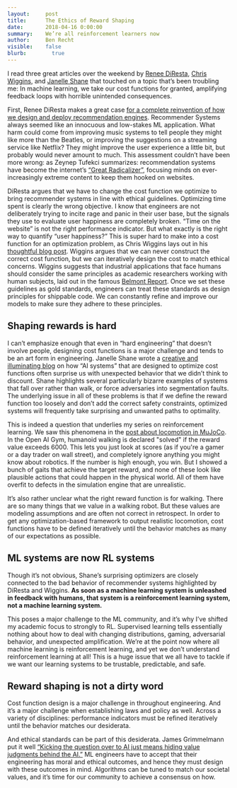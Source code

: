 ```yaml
---
layout:     post
title:      The Ethics of Reward Shaping
date:       2018-04-16 0:00:00
summary:    We’re all reinforcement learners now
author:     Ben Recht
visible:    false
blurb: 		  true
---
```


I read three great articles over the weekend by [Renee DiResta](http://twitter.com/noUpside), [Chris Wiggins](http://www.columbia.edu/~chw2/), and [Janelle Shane](https://twitter.com/janellecshane) that touched on a topic that’s been troubling me: In machine learning, we take our cost functions for granted, amplifying feedback loops with horrible unintended consequences.

First, Renee DiResta makes a great case [for a complete reinvention of how we design and deploy recommendation engines](https://www.wired.com/story/creating-ethical-recommendation-engines/
). Recommender Systems always seemed like an innocuous and low-stakes ML application. What harm could come from improving music systems to tell people they might like more than the Beatles, or improving the suggestions on a streaming service like Netflix? They might improve the user experience a little bit, but probably would never amount to much.  This assessment couldn’t have been more wrong: as Zeynep Tufekci summarizes: recommendation systems have become the internet’s  [“Great Radicalizer”](https://www.nytimes.com/2018/03/10/opinion/sunday/youtube-politics-radical.html), focusing minds on ever-increasingly extreme content to keep them hooked on websites.

DiResta argues that we have to change the cost function we optimize to bring recommender systems in line with ethical guidelines. Optimizing time spent is clearly the wrong objective. I know that engineers are not deliberately trying to incite rage and panic in their user base, but the signals they use to evaluate user happiness are completely broken. “Time on the website” is not the right performance indicator.  But what exactly is the right way to quantify “user happiness?” This is super hard to make into a cost function for an optimization problem, as Chris Wiggins lays out in his [thoughtful blog post](http://datascience.columbia.edu/ethical-principles-okrs-and-kpis-what-youtube-and-facebook-could-learn-tukey).  Wiggins argues that we can never construct the correct cost function, but we can iteratively design the cost to match ethical concerns. Wiggins suggests that industrial applications that face humans should consider the same principles as academic researchers working with human subjects, laid out in the famous [Belmont Report](https://www.hhs.gov/ohrp/regulations-and-policy/belmont-report/index.html). Once we set these guidelines as gold standards, engineers can treat these standards as design principles for shippable code. We can constantly refine and improve our models to make sure they adhere to these principles.

## Shaping rewards is hard

I can’t emphasize enough that even in “hard engineering” that doesn’t involve people, designing cost functions is a major challenge and tends to be an art form in engineering. Janelle Shane wrote a [creative and illuminating blog](http://aiweirdness.com/post/172894792687/when-algorithms-surprise-us) on how “AI systems” that are designed to optimize cost functions often surprise us with unexpected behavior that we didn’t think to discount. Shane highlights several particularly bizarre examples of systems that fall over rather than walk, or force adversaries into segmentation faults. The underlying issue in all of these problems is that if we define the reward function too loosely and don’t add the correct safety constraints, optimized systems will frequently take surprising and unwanted paths to optimality.

This is indeed a question that underlies my series on reinforcement learning. We saw this phenomena in the [post about locomotion in MuJoCo](http://www.argmin.net/2018/03/20/mujocoloco/). In the Open AI Gym, humanoid walking is declared "solved" if the reward value exceeds 6000. This lets you just look at scores (as if you're a gamer or a day trader on wall street), and completely ignore anything you might know about robotics. If the number is high enough, you win.  But I showed a bunch of gaits that achieve the target reward, and none of these look like plausible actions that could happen in the physical world. All of them have overfit to defects in the simulation engine that are unrealistic.

It’s also rather unclear what the right reward function is for walking. There are so many things that we value in a walking robot. But these values are modeling assumptions and are often not correct in retrospect.  In order to get any optimization-based framework to output realistic locomotion, cost functions have to be defined iteratively until the behavior matches as many of our expectations as possible.

## ML systems are now RL systems

Though it’s not obvious, Shane’s surprising optimizers are closely connected to the bad behavior of recommender systems highlighted by DiResta and Wiggins.  **As soon as a machine learning system is unleashed in feedback with humans, that system is a reinforcement learning system, not a machine learning system.**

This poses a major challenge to the ML community, and it’s why I’ve shifted my academic focus to strongly to RL.  Supervised learning tells essentially nothing about how to deal with changing distributions, gaming, adversarial behavior, and unexpected amplification. We’re at the point now where all machine learning is reinforcement learning, and yet we don’t understand reinforcement learning at all! This is a huge issue that we all have to tackle if we want our learning systems to be trustable, predictable, and safe.

## Reward shaping is not a dirty word

Cost function design is  a major challenge in throughout engineering. And it’s a major challenge when establishing laws and policy as well. Across a variety of disciplines: performance indicators must be refined iteratively until the behavior matches our desiderata.

And ethical standards can be part of this desiderata. James Grimmelmann put it well [“Kicking the question over to AI just means hiding value judgments behind the AI.”](https://www.washingtonpost.com/news/the-switch/wp/2018/04/11/ai-will-solve-facebooks-most-vexing-problems-mark-zuckerberg-says-just-dont-ask-when-or-how/) ML engineers have to accept that their engineering has moral and ethical outcomes, and hence they must design with these outcomes in mind. Algorithms can be tuned to match our societal values, and it’s time for our community to achieve a consensus on how.
